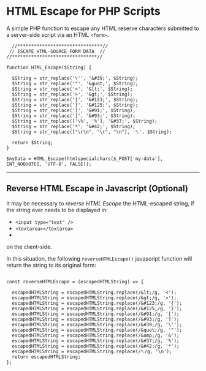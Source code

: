 # HTML Escape for PHP Scripts
A simple PHP function to escape any HTML reserve characters submitted to a server-side script via an HTML `<form>`.

```
  //*******************************//
 // ESCAPE HTML-SOURCE FORM DATA  //
//*******************************//

function HTML_Escape($String) {

  $String = str_replace('\'', '&#39;', $String);
  $String = str_replace('"', '&quot;', $String);
  $String = str_replace('<', '&lt;', $String);
  $String = str_replace('>', '&gt;', $String);
  $String = str_replace('{', '&#123;', $String);
  $String = str_replace('}', '&#125;', $String);
  $String = str_replace('[', '&#91;', $String);
  $String = str_replace(']', '&#93;', $String);
  $String = str_replace(['\%', '%'], '&#37;', $String);
  $String = str_replace('*', '&#42;', $String);
  $String = str_replace(["\r\n", "\r", "\n"], '␤', $String);

  return $String;
}

$myData = HTML_Escape(htmlspecialchars($_POST['my-data'], ENT_NOQUOTES, 'UTF-8', FALSE));

```

______

## Reverse HTML Escape in Javascript (Optional)

It may be necessary to _reverse HTML Escape_ the HTML-escaped string, if the string ever needs to be displayed in:

 - `<input type="text" />`
 - `<textarea></textarea>`
 - 
on the client-side.

In this situation, the following `reverseHTMLEscape()` javascript function will return the string to its original form:

```

const reverseHTMLEscape = (escapedHTMLString) => {

  escapedHTMLString = escapedHTMLString.replace(/&lt;/g, '<');
  escapedHTMLString = escapedHTMLString.replace(/&gt;/g, '>');
  escapedHTMLString = escapedHTMLString.replace(/&#123;/g, '{');
  escapedHTMLString = escapedHTMLString.replace(/&#125;/g, '}');
  escapedHTMLString = escapedHTMLString.replace(/&#91;/g, '[');
  escapedHTMLString = escapedHTMLString.replace(/&#93;/g, ']');
  escapedHTMLString = escapedHTMLString.replace(/&#39;/g, '\'');
  escapedHTMLString = escapedHTMLString.replace(/&quot;/g, '"');
  escapedHTMLString = escapedHTMLString.replace(/&amp;/g, '&');
  escapedHTMLString = escapedHTMLString.replace(/&#37;/g, '%');
  escapedHTMLString = escapedHTMLString.replace(/&#42;/g, '*');
  escapedHTMLString = escapedHTMLString.replace(/␤/g, '\n');
  return escapedHTMLString;
};
```




